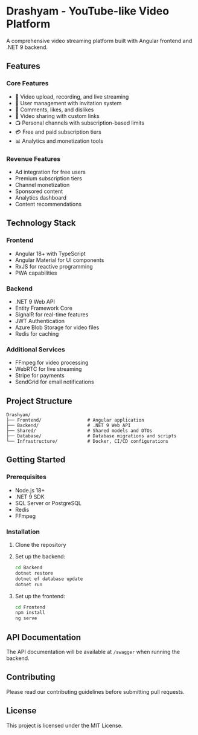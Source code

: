 # Drashyam - YouTube-like Video Platform

A comprehensive video streaming platform built with Angular frontend and .NET 9 backend.

## Features

### Core Features
- 🎥 Video upload, recording, and live streaming
- 👥 User management with invitation system
- 💬 Comments, likes, and dislikes
- 🔗 Video sharing with custom links
- 📺 Personal channels with subscription-based limits
- 💳 Free and paid subscription tiers
- 📊 Analytics and monetization tools

### Revenue Features
- Ad integration for free users
- Premium subscription tiers
- Channel monetization
- Sponsored content
- Analytics dashboard
- Content recommendations

## Technology Stack

### Frontend
- Angular 18+ with TypeScript
- Angular Material for UI components
- RxJS for reactive programming
- PWA capabilities

### Backend
- .NET 9 Web API
- Entity Framework Core
- SignalR for real-time features
- JWT Authentication
- Azure Blob Storage for video files
- Redis for caching

### Additional Services
- FFmpeg for video processing
- WebRTC for live streaming
- Stripe for payments
- SendGrid for email notifications

## Project Structure

```
Drashyam/
├── Frontend/                 # Angular application
├── Backend/                  # .NET 9 Web API
├── Shared/                   # Shared models and DTOs
├── Database/                 # Database migrations and scripts
└── Infrastructure/           # Docker, CI/CD configurations
```

## Getting Started

### Prerequisites
- Node.js 18+
- .NET 9 SDK
- SQL Server or PostgreSQL
- Redis
- FFmpeg

### Installation

1. Clone the repository
2. Set up the backend:
   ```bash
   cd Backend
   dotnet restore
   dotnet ef database update
   dotnet run
   ```

3. Set up the frontend:
   ```bash
   cd Frontend
   npm install
   ng serve
   ```

## API Documentation

The API documentation will be available at `/swagger` when running the backend.

## Contributing

Please read our contributing guidelines before submitting pull requests.

## License

This project is licensed under the MIT License.